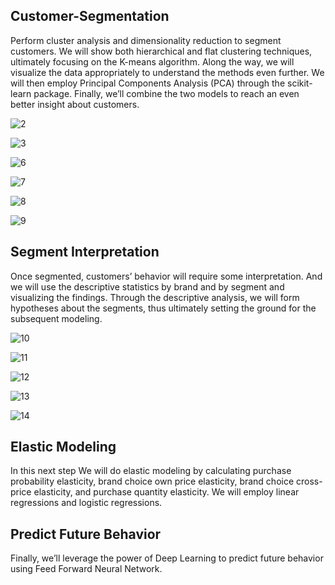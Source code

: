 ## Customer-Segmentation

Perform cluster analysis and dimensionality reduction to segment customers.
We will show both hierarchical and flat clustering techniques, ultimately focusing on the K-means algorithm. Along the way, we will visualize the data appropriately to understand the methods even further. We will then employ Principal Components Analysis (PCA) through the scikit-learn package. Finally, we’ll combine the two models to reach an even better insight about customers. 

![2](img/2.png)

![3](img/3.png)

![6](img/6.png)

![7](img/7.png)

![8](img/8.png)

![9](img/9.png)


## Segment Interpretation
Once segmented, customers’ behavior will require some interpretation. And we will use the descriptive statistics by brand and by segment and visualizing the findings. Through the descriptive analysis, we will form hypotheses about the segments, thus ultimately setting the ground for the subsequent modeling.

![10](img/10.png)

![11](img/11.png)

![12](img/12.png)

![13](img/13.png)

![14](img/14.png)


## Elastic Modeling
In this next step We will do elastic modeling by calculating purchase probability elasticity, brand choice own price elasticity, brand choice cross-price elasticity, and purchase quantity elasticity. We will employ linear regressions and logistic regressions. 

## Predict Future Behavior
Finally, we’ll leverage the power of Deep Learning to predict future behavior using Feed Forward Neural Network.




